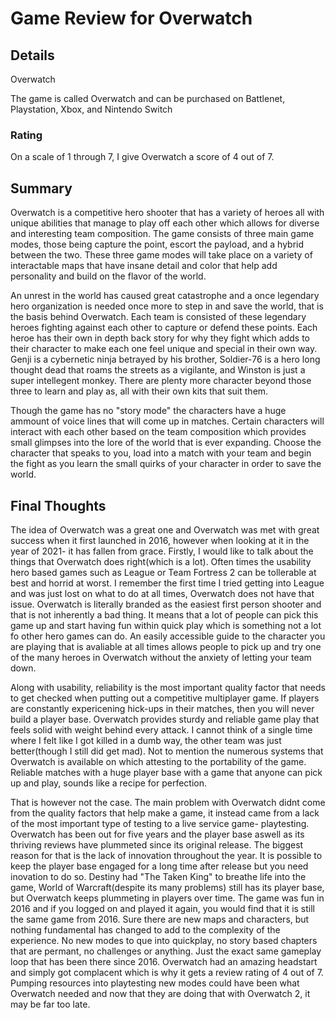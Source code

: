 # Game Review for Overwatch 

## Details

Overwatch

The game is called Overwatch and can be purchased on Battlenet, Playstation, Xbox, and Nintendo Switch

### Rating

On a scale of 1 through 7, I give Overwatch a score of 4 out of 7.

## Summary

Overwatch is a competitive hero shooter that has a variety of heroes all with unique abilities that manage to play off each other which allows for diverse and interesting team composition. The game consists of three main game modes, those being capture the point, escort the payload, and a hybrid between the two. These three game modes will take place on a variety of interactable maps that have insane detail and color that help add personality and build on the flavor of the world. 

An unrest in the world has caused great catastrophe and a once legendary hero organization is needed once more to step in and save the world, that is the basis behind Overwatch.
Each team is consisted of these legendary heroes fighting against each other to capture or defend these points. Each heroe has their own in depth back story for why they fight which adds to their character to make each one feel unique and special in their own way. Genji is a cybernetic ninja betrayed by his brother, Soldier-76 is a hero long thought dead that roams the streets as a vigilante, and Winston is just a super intellegent monkey. There are plenty more character beyond those three to learn and play as, all with their own kits that suit them.

Though the game has no "story mode" the characters have a huge ammount of voice lines that will come up in matches. Certain characters will interact with each other based on the 
team composition which provides small glimpses into the lore of the world that is ever expanding. Choose the character that speaks to you, load into a match with your team and begin the fight as you learn the small quirks of your character in order to save the world. 

## Final Thoughts
The idea of Overwatch was a great one and Overwatch was met with great success when it first launched in 2016, however when looking at it in the year of 2021- it has fallen from grace. Firstly, I would like to talk about the things that Overwatch does right(which is a lot). Often times the usability hero based games such as League or Team Fortress 2 can be tollerable at best and horrid at worst. I remember the first time I tried getting into League and was just lost on what to do at all times, Overwatch does not have that issue. Overwatch is literally branded as the easiest first person shooter and that is not inherently a bad thing. It means that a lot of people can pick this game up and start having fun within quick play which is something not a lot fo other hero games can do. An easily accessible guide to the character you are playing that is avaliable at all times allows people to pick up and try one of the many heroes in Overwatch without the anxiety of letting your team down.

Along with usability, reliability is the most important quality factor that needs to get checked when putting out a competitive multiplayer game. If players are constantly expericening hick-ups in their matches, then you will never build a player base. Overwatch provides sturdy and reliable game play that feels solid with weight behind every attack. I cannot think of a single time where I felt like I got killed in a dumb way, the other team was just better(though I still did get mad). Not to mention the numerous systems that Overwatch is available on which attesting to the portability of the game. Reliable matches with a huge player base with a game that anyone can pick up and play, sounds like a recipe for perfection. 

That is however not the case. The main problem with Overwatch didnt come from the quality factors that help make a game, it instead came from a lack of the most important type of testing to a live service game- playtesting. Overwatch has been out for five years and the player base aswell as its thriving reviews have plummeted since its original release. The biggest reason for that is the lack of innovation throughout the year. It is possible to keep the player base engaged for a long time after release but you need inovation to do so. Destiny had "The Taken King" to breathe life into the game, World of Warcraft(despite its many problems) still has its player base, but Overwatch keeps plummeting in players over time. The game was fun in 2016 and if you logged on and played it again, you would find that it is still the same game from 2016. Sure there are new maps and characters, but nothing fundamental has changed to add to the complexity of the experience. No new modes to que into quickplay, no story based chapters that are permant, no challenges or anything. Just the exact same gameplay loop that has been there since 2016. Overwatch had an amazing headstart and simply got complacent which is why it gets a review rating of 4 out of 7. Pumping resources into playtesting new modes could have been what Overwatch needed and now that they are doing that with Overwatch 2, it may be far too late.

